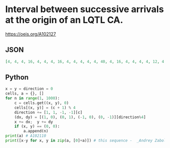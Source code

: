 # Interval between successive arrivals at the origin of an LQTL CA\.
https://oeis.org/A102127
## JSON
```JSON
[4, 4, 4, 16, 4, 4, 4, 16, 4, 4, 4, 4, 4, 40, 4, 16, 4, 4, 4, 4, 12, 4, 4, 8, 4, 40, 4, 4, 4, 4, 4, 88, 4, 40, 4, 4, 4, 4, 4, 16, 4, 4, 4, 16, 4, 4, 4, 4, 4, 40, 4, 88, 4, 4, 4, 4, 4, 40, 4, 8, 4, 12, 4, 4, 4, 4, 4, 16, 4, 40, 4, 4, 4, 4, 4, 16, 4, 4, 4, 16, 4]
```
## Python
```Python
x = y = direction = 0
cells, a = {}, []
for n in range(1, 1000):
    c = cells.get((x, y), 0)
    cells[(x, y)] = (c + 1) % 4
    direction += [1, 1, -1, -1][c]
    (dx, dy) = [(1, 0), (0, 1), (-1, 0), (0, -1)][direction%4]
    x += dx;  y += dy
    if (x, y) == (0, 0):
        a.append(n)
print(a) # A102110
print([x-y for x, y in zip(a, [0]+a)]) # this sequence -  _Andrey Zabolotskiy_, Jan 06 2023
```

